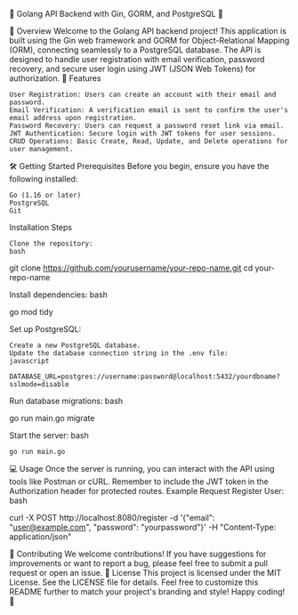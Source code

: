 🌟 Golang API Backend with Gin, GORM, and PostgreSQL 🌟

📖 Overview
Welcome to the Golang API backend project! This application is built using the Gin web framework and GORM for Object-Relational Mapping (ORM), connecting seamlessly to a PostgreSQL database. The API is designed to handle user registration with email verification, password recovery, and secure user login using JWT (JSON Web Tokens) for authorization.
🚀 Features

    User Registration: Users can create an account with their email and password.
    Email Verification: A verification email is sent to confirm the user's email address upon registration.
    Password Recovery: Users can request a password reset link via email.
    JWT Authentication: Secure login with JWT tokens for user sessions.
    CRUD Operations: Basic Create, Read, Update, and Delete operations for user management.

🛠 Getting Started
Prerequisites
Before you begin, ensure you have the following installed:

    Go (1.16 or later)
    PostgreSQL
    Git

Installation Steps

    Clone the repository:
    bash

git clone https://github.com/yourusername/your-repo-name.git
cd your-repo-name

Install dependencies:
bash

go mod tidy

Set up PostgreSQL:

    Create a new PostgreSQL database.
    Update the database connection string in the .env file:
    javascript

    DATABASE_URL=postgres://username:password@localhost:5432/yourdbname?sslmode=disable

Run database migrations:
bash

go run main.go migrate

Start the server:
bash

    go run main.go

💻 Usage
Once the server is running, you can interact with the API using tools like Postman or cURL. Remember to include the JWT token in the Authorization header for protected routes.
Example Request
Register User:
bash

curl -X POST http://localhost:8080/register -d '{"email": "user@example.com", "password": "yourpassword"}' -H "Content-Type: application/json"

🤝 Contributing
We welcome contributions! If you have suggestions for improvements or want to report a bug, please feel free to submit a pull request or open an issue.
📄 License
This project is licensed under the MIT License. See the LICENSE file for details. Feel free to customize this README further to match your project's branding and style! Happy coding! 🎉
